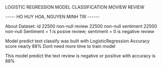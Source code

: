 LOGISTIC REGRESSION MODEL CLASSIFICATION MOVIEW REVIEW

----- HO HUY HOA, NGUYEN MINH TRI ------

About Dataset:
id 22500 non-null
review 22500 non-null
sentiment 22500 non-null
Sentiment = 1 is posive review; sentiment = 0 is negative review

Model predict text classify was built with LogisticRegression
Accuracy score nearly 88%
Dont need more time to train model

This model predict the text review is negative or positive with accuracy is 88%
